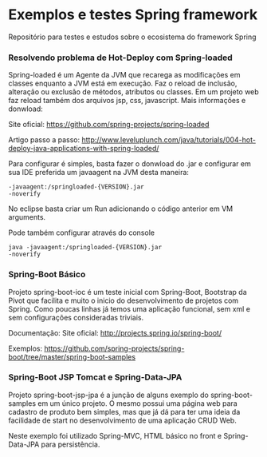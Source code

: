 Exemplos e testes Spring framework
=============

Repositório para testes e estudos sobre o ecosistema do framework Spring 

<h3>Resolvendo problema de Hot-Deploy com Spring-loaded</h3>

Spring-loaded é um Agente da JVM que recarega as modificações em classes enquanto a JVM está em execução. Faz o reload de inclusão, alteração ou exclusão de métodos, atributos ou classes. Em um projeto web faz reload também dos arquivos jsp, css, javascript. Mais informações e donwload: 

Site oficial: https://github.com/spring-projects/spring-loaded

Artigo passo a passo: http://www.leveluplunch.com/java/tutorials/004-hot-deploy-java-applications-with-spring-loaded/

Para configurar é simples, basta fazer o donwload do .jar e configurar em sua IDE preferida um javaagent na JVM desta maneira:

<code>-javaagent:<pathTo>/springloaded-{VERSION}.jar -noverify</code>

No eclipse basta criar um Run adicionando o código anterior em VM arguments.

Pode também configurar através do console

<code>java -javaagent:<pathTo>/springloaded-{VERSION}.jar -noverify</code>

<h3>Spring-Boot Básico</h3>

Projeto spring-boot-ioc é um teste inicial com Spring-Boot, Bootstrap da Pivot que facilita e muito o inicio do desenvolvimento de projetos com Spring. Como poucas linhas já temos uma aplicação funcional, sem xml e sem configurações consideradas triviais.

Documentação:
Site oficial: http://projects.spring.io/spring-boot/

Exemplos: https://github.com/spring-projects/spring-boot/tree/master/spring-boot-samples

<h3>Spring-Boot JSP Tomcat e Spring-Data-JPA</h3>

Projeto spring-boot-jsp-jpa é a junção de alguns exemplo do spring-boot-samples em um único projeto. O mesmo possui uma página web para cadastro de produto bem simples, mas que já dá para ter uma ideia da facilidade de start no desenvolvimento de uma aplicação CRUD Web.

Neste exemplo foi utilizado Spring-MVC, HTML básico no front e Spring-Data-JPA para persistência.

